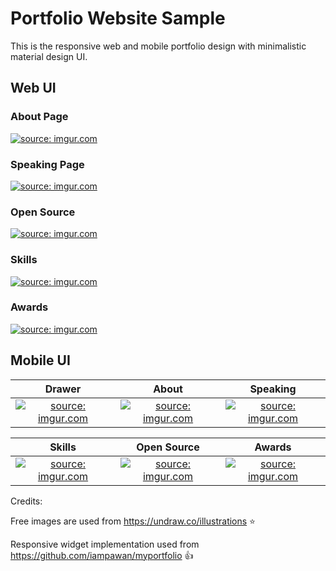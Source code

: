 # Portfolio Website Sample

This is the responsive web and mobile portfolio design with minimalistic material design UI.


## Web UI
### About Page

<a href="https://imgur.com/HOjqHNN"><img src="https://i.imgur.com/HOjqHNN.png" title="source: imgur.com" /></a>

### Speaking Page

<a href="https://imgur.com/NGvxU1I"><img src="https://i.imgur.com/NGvxU1I.png" title="source: imgur.com" /></a>

### Open Source

<a href="https://imgur.com/rzM1sp8"><img src="https://i.imgur.com/rzM1sp8.png" title="source: imgur.com" /></a>

### Skills

<a href="https://imgur.com/GNxjBHJ"><img src="https://i.imgur.com/GNxjBHJ.png" title="source: imgur.com" /></a>

### Awards

<a href="https://imgur.com/cHsauUr"><img src="https://i.imgur.com/cHsauUr.png" title="source: imgur.com" /></a>

## Mobile UI


|Drawer|About|Speaking|
|:--:|:--:|:--:|
|<a href="https://imgur.com/Qoz1alB"><img src="https://i.imgur.com/Qoz1alB.png" title="source: imgur.com" /></a> |<a href="https://imgur.com/6WRirV3"><img src="https://i.imgur.com/6WRirV3.png" title="source: imgur.com" /></a>|<a href="https://imgur.com/rDgDRh0"><img src="https://i.imgur.com/rDgDRh0.png" title="source: imgur.com" /></a>|


|Skills|Open Source|Awards|
|:--:|:--:|:--:|
|<a href="https://imgur.com/vbJzzVU"><img src="https://i.imgur.com/vbJzzVU.png" title="source: imgur.com" /></a> |<a href="https://imgur.com/LpfRluh"><img src="https://i.imgur.com/LpfRluh.png" title="source: imgur.com" /></a>|<a href="https://imgur.com/stl0OF2"><img src="https://i.imgur.com/stl0OF2.png" title="source: imgur.com" /></a>|

Credits:

Free images are used from https://undraw.co/illustrations ⭐

Responsive widget implementation used from https://github.com/iampawan/myportfolio 👍
